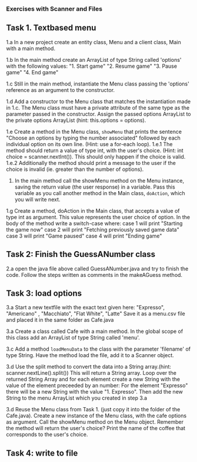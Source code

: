 ### Exercises with Scanner and Files


## Task 1. Textbased menu
1.a In a new project create an entity class, Menu and a client class, Main with a main method.

1.b In the main method create an ArrayList of type String called 'options' with the following values:
"1. Start game"
"2. Resume game"
"3. Pause game"
"4. End game"

1.c Still in the main method, instantiate the Menu class passing the 'options' reference as an argument to the constructor.

1.d Add a constructor to the Menu class that matches the instantiation made in 1.c. The Menu class must have a private attribute of the same type as the parameter passed in the constructor. Assign the passed options ArrayList to the private options ArrayList (hint: this.options = options).

1.e Create a method in the Menu class, <code>showMenu</code> that prints the sentence "Choose an options by typing the number associated" followed by each individual option on its own line. (Hint: use a for-each loop). 
 1.e.1 The method should return a value of type int, with the user's choice. (Hint: int choice = scanner.nextInt()). This should only happen if the choice is valid.
 1.e.2 Additionally the method should print a message to the user if the choice is invalid (ie. greater than the number of options). 

1. In the main method call the showMenu method on the Menu instance, saving the return value (the user response) in a variable. Pass this variable as you call another method in the Main class, <code>doAction</code>, which you will write next.


1.g Create a method, doAction in the Main class, that accepts a value of type int as argument. This value represents the user choice of option. In the body of the method write a switch-case where:
case 1 will print "Starting the game now"
case 2 will print "Fetching previously saved game data"
case 3 will print "Game paused"
case 4 will print "Ending game"


## Task 2: Finish the GuessANumber class
2.a open the java file above called GuessANumber.java and try to finish the code. Follow the steps written as comments in the makeAGuess method.

## Task 3: load options
 
3.a Start a new textfile with the exact text given here:
"Expresso", "Americano" , "Macchiato", "Flat White",  "Latte"
Save it as a menu.csv file and placed it in the same folder as Cafe.java

3.a Create a class called Cafe with a main method. In the global scope of this class add an ArrayList of type String called 'menu'.

3.c Add a method  <code>loadMenuData</code> to the class with the parameter 'filename' of type String. 
  Have the method load the file, add it to a Scanner object.

3.d Use the split method to convert the data into a String array.(hint: scanner.nextLine().split())
  This will return a String array. Loop over the returned String Array and for each element create a new String with the value of the element preceeded by an number: For the element "Expresso" there will be a new String with the value "1. Expresso". 
  Then add the new String to the menu ArrayList which you created in step 3.a

3.d Reuse the Menu class from Task 1. (just copy it into the folder of the Cafe.java). Create a new instance of the Menu class, with the cafe options as argument. Call the showMenu method on the Menu object. Remember the method will return the user's choice? Print the name of the coffee that corresponds to the user's choice. 


## Task 4: write to file
